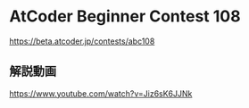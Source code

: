 # AtCoder Beginner Contest 108
<https://beta.atcoder.jp/contests/abc108>

## 解説動画
<https://www.youtube.com/watch?v=Jiz6sK6JJNk>
